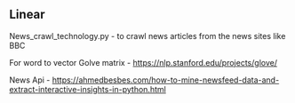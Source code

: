 ## Linear

News_crawl_technology.py - to crawl news articles from the news sites like BBC

For word to vector
Golve matrix - 
https://nlp.stanford.edu/projects/glove/

News Api - 
https://ahmedbesbes.com/how-to-mine-newsfeed-data-and-extract-interactive-insights-in-python.html




